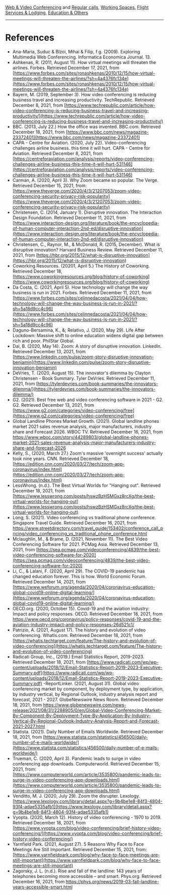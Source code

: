 [Web & Video Conferencing](index.md) and [Regular calls](second.md), [Working Spaces](third.md), [Flight Services & Lodging](fourth.md), [Education & Others](fifth.md)

---

# References

- Ana-Maria, Suduc & Bîzoi, Mihai & Filip, f g. (2009). Exploring Multimedia Web Conferencing. Informatica Economica Journal. 13.
- Ashkenas, R. (2011, August 11). How virtual meetings will threaten the airlines. Forbes. Retrieved December 17, 2021, from [https://www.forbes.com/sites/ronashkenas/2010/12/15/how-virtual-meetings-will-threaten-the-airlines/?sh=4a4376fc134e](https://www.forbes.com/sites/ronashkenas/2010/12/15/how-virtual-meetings-will-threaten-the-airlines/?sh=4a4376fc134e)
- Bayern, M. (2019, September 3). How video conferencing is reducing business travel and increasing productivity. TechRepublic. Retrieved December 8, 2021, from [https://www.techrepublic.com/article/how-video-conferencing-is-reducing-business-travel-and-increasing-productivity/](https://www.techrepublic.com/article/how-video-conferencing-is-reducing-business-travel-and-increasing-productivity/)
- BBC. (2013, July 22.) How the office was invented. BBC.com. Retrieved December 18, 2021, from [https://www.bbc.com/news/magazine-23372401](https://www.bbc.com/news/magazine-23372401)
- CAPA - Centre for Aviation. (2020, July 22). Video-conferencing challenges airline business. this time it will hurt. CAPA - Centre for Aviation. Retrieved December 8, 2021, from [https://centreforaviation.com/analysis/reports/video-conferencing-challenges-airline-business-this-time-it-will-hurt-531146](https://centreforaviation.com/analysis/reports/video-conferencing-challenges-airline-business-this-time-it-will-hurt-531146)
- Carman, A. (2020, April 3). Why Zoom became so popular. The Verge. Retrieved December 15, 2021, from:[https://www.theverge.com/2020/4/3/21207053/zoom-video-conferencing-security-privacy-risk-popularity](https://www.theverge.com/2020/4/3/21207053/zoom-video-conferencing-security-privacy-risk-popularity)
- Christensen, C. (2014, January 1). Disruptive innovation. The Interaction Design Foundation. Retrieved December 11, 2021, from [https://www.interaction-design.org/literature/book/the-encyclopedia-of-human-computer-interaction-2nd-ed/disruptive-innovation](https://www.interaction-design.org/literature/book/the-encyclopedia-of-human-computer-interaction-2nd-ed/disruptive-innovation)
- Christensen, C., Raynor, M., & McDonald, R. (2015, December). What is disruptive innovation? Harvard Business Review. Retrieved December 11, 2021, from [https://hbr.org/2015/12/what-is-disruptive-innovation](https://hbr.org/2015/12/what-is-disruptive-innovation)
- Coworking Resources. (20201, April 5.) The History of Coworking. Retrieved December 18, [https://www.coworkingresources.org/blog/history-of-coworking](https://www.coworkingresources.org/blog/history-of-coworking)
- Da Costa, C. (2021, April 5). How technology will change the way business is run in 2021. Forbes. Retrieved December 11, 2021, from [https://www.forbes.com/sites/celinnedacosta/2021/04/04/how-technology-will-change-the-way-business-is-run-in-2021/?sh=5a18d9cc4c96](https://www.forbes.com/sites/celinnedacosta/2021/04/04/how-technology-will-change-the-way-business-is-run-in-2021/?sh=5a18d9cc4c96)
- Daguno-Bersamina, K., &; Relativo, J. (2020, May 29). Life After Lockdown: Massive shift to online education widens digital gap between rich and poor. PhilStar Global. 
- Dai, B. (2020, May 14). Zoom: A story of disruptive innovation. LinkedIn. Retrieved December 13, 2021, from [https://www.linkedin.com/pulse/zoom-story-disruptive-innovation-benjamin](https://www.linkedin.com/pulse/zoom-story-disruptive-innovation-benjamin)
- DeVries, T. (2020, August 15). The innovator's dilemma by Clayton Christensen - Book Summary. Tyler DeVries. Retrieved December 11, 2021, from [https://tylerdevries.com/book-summaries/the-innovators-dilemma/](https://tylerdevries.com/book-summaries/the-innovators-dilemma/)
- G2. (2021). Best free web and video conferencing software in 2021 - G2. G2. Retrieved December 13, 2021, from [https://www.g2.com/categories/video-conferencing/free](https://www.g2.com/categories/video-conferencing/free)
- Global Landline Phones Market Growth. (2021). Global landline phones market 2021 sales revenue analysis, major manufacturers, industry share and Forecast 2026. WBOC TV. Retrieved December 16, 2021, from https://www.wboc.com/story/44289803/global-landline-phones-market-2021-sales-revenue-analysis-major-manufacturers-industry-share-and-forecast-2026
- Kelly, S., (2020, March 27.) Zoom's massive 'overnight success' actually took nine years. CNN. Retrieved December 18, [https://edition.cnn.com/2020/03/27/tech/zoom-app-coronavirus/index.html](https://edition.cnn.com/2020/03/27/tech/zoom-app-coronavirus/index.html)
- LessWrong. (n.d.). The Best Virtual Worlds for "Hanging out". Retrieved December 18, 2021, from [https://www.lesswrong.com/posts/hswzBzHSMGxz8rcXg/the-best-virtual-worlds-for-hanging-out](https://www.lesswrong.com/posts/hswzBzHSMGxz8rcXg/the-best-virtual-worlds-for-hanging-out)
- Long, S. (2021). Video conferencing vs traditional phone conference. Singapore Travel Guide. Retrieved December 16, 2021, from https://www.streetdirectory.com/travel_guide/153402/conference_call_pricing/video_conferencing_vs_traditional_phone_conference.html
- Mclaughlin, M., & Brame, D. (2021, November 11). The Best Video Conferencing Software for 2021. PCMag Asia. Retrieved December 13, 2021, from [https://sea.pcmag.com/videoconferencing/4839/the-best-video-conferencing-software-for-2020](https://sea.pcmag.com/videoconferencing/4839/the-best-video-conferencing-software-for-2020)
- Li, C., & Lalani, F. (2020, April 29). The COVID-19 pandemic has changed education forever. This is how. World Economic Forum. Retrieved December 14, 2021, from [https://www.weforum.org/agenda/2020/04/coronavirus-education-global-covid19-online-digital-learning/](https://www.weforum.org/agenda/2020/04/coronavirus-education-global-covid19-online-digital-learning/)
- OECD.org. (2020, October 15). Covid-19 and the aviation industry: Impact and policy responses. OECD. Retrieved December 18, 2021, from https://www.oecd.org/coronavirus/policy-responses/covid-19-and-the-aviation-industry-impact-and-policy-responses-26d521c1/ 
- Patrizio, A. (2021, August 17). The history and evolution of video conferencing. WhatIs.com. Retrieved December 18, 2021, from [https://whatis.techtarget.com/feature/The-history-and-evolution-of-video-conferencing](https://whatis.techtarget.com/feature/The-history-and-evolution-of-video-conferencing)
- Radicati Group, Inc., (2019.) Email Statistics Report, 2019-2023. Retrieved December 18, 2021, from [https://www.radicati.com/wp/wp-content/uploads/2018/12/Email-Statistics-Report-2019-2023-Executive-Summary.pdf](https://www.radicati.com/wp/wp-content/uploads/2018/12/Email-Statistics-Report-2019-2023-Executive-Summary.pdf)
-ReportLinker. (2021, August 31). Global video conferencing market by component, by deployment type, by application, by industry vertical, by Regional Outlook, industry analysis report and forecast, 2021 - 2027. GlobeNewswire News Room. Retrieved December 18, 2021, from https://www.globenewswire.com/news-release/2021/08/31/2288905/0/en/Global-Video-Conferencing-Market-By-Component-By-Deployment-Type-By-Application-By-Industry-Vertical-By-Regional-Outlook-Industry-Analysis-Report-and-Forecast-2021-2027.html 
- Statista. (2021). Daily Number of Emails Worldwide. Retrieved December 18, 2021, from  [https://www.statista.com/statistics/456500/daily-number-of-e-mails-worldwide/](https://www.statista.com/statistics/456500/daily-number-of-e-mails-worldwide/)
- Trueman, C. (2020, April 3). Pandemic leads to surge in video conferencing app downloads. Computerworld. Retrieved December 15, 2021, from:
[https://www.computerworld.com/article/3535800/pandemic-leads-to-surge-in-video-conferencing-app-downloads.html](https://www.computerworld.com/article/3535800/pandemic-leads-to-surge-in-video-conferencing-app-downloads.html)
- Venditto, M. J. (2020, July 29). Zoom the disrupter. Lexology. [https://www.lexology.com/library/detail.aspx?g=9b4be1e8-84f3-4804-93f4-adae5335afb1](https://www.lexology.com/library/detail.aspx?g=9b4be1e8-84f3-4804-93f4-adae5335afb1)
- Vyopta. (2020, March 12). History of video conferencing - 1970 to 2019. Retrieved December 18, 2021, from [https://www.vyopta.com/blog/video-conferencing/brief-history-video-conferencing/](https://www.vyopta.com/blog/video-conferencing/brief-history-video-conferencing/)
- Yarnfield Park. (2021, August 27). 5 Reasons Why Face to Face Meetings Are Still Important. Retrieved December 15, 2021, from:
[https://www.yarnfieldpark.com/blog/why-face-to-face-meetings-are-still-important](https://www.yarnfieldpark.com/blog/why-face-to-face-meetings-are-still-important)
- Zagorsky, J. L. (n.d.). Rise and fall of the landline: 143 years of telephones becoming more accessible – and smart. Phys.org. Retrieved December 16, 2021, from https://phys.org/news/2019-03-fall-landline-years-accessible-smart.html




